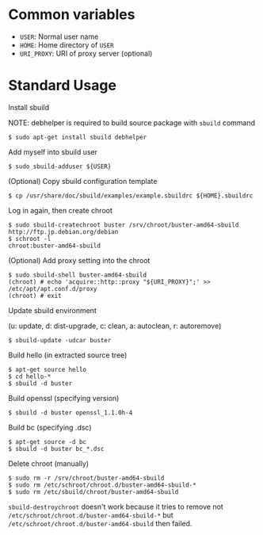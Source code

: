 Common variables
================

* `USER`: Normal user name
* `HOME`: Home directory of `USER`
* `URI_PROXY`: URI of proxy server (optional)

Standard Usage
==============

Install sbuild

NOTE: debhelper is required to build source package with `sbuild` command

    $ sudo apt-get install sbuild debhelper

Add myself into sbuild user

    $ sudo sbuild-adduser ${USER}

(Optional) Copy sbuild configuration template

    $ cp /usr/share/doc/sbuild/examples/example.sbuildrc ${HOME}.sbuildrc

Log in again, then create chroot

    $ sudo sbuild-createchroot buster /srv/chroot/buster-amd64-sbuild http://ftp.jp.debian.org/debian
    $ schroot -l
    chroot:buster-amd64-sbuild

(Optional) Add proxy setting into the chroot

    $ sudo sbuild-shell buster-amd64-sbuild
    (chroot) # echo 'acquire::http::proxy "${URI_PROXY}";' >>  /etc/apt/apt.conf.d/proxy
    (chroot) # exit

Update sbuild environment

(u: update, d: dist-upgrade, c: clean, a: autoclean, r: autoremove)

    $ sbuild-update -udcar buster

Build hello (in extracted source tree)

    $ apt-get source hello
    $ cd hello-*
    $ sbuild -d buster

Build openssl (specifying version)

    $ sbuild -d buster openssl_1.1.0h-4

Build bc (specifying .dsc)

    $ apt-get source -d bc
    $ sbuild -d buster bc_*.dsc

Delete chroot (manually)

    $ sudo rm -r /srv/chroot/buster-amd64-sbuild
    $ sudo rm /etc/schroot/chroot.d/buster-amd64-sbuild-*
    $ sudo rm /etc/sbuild/chroot/buster-amd64-sbuild

`sbuild-destroychroot` doesn't work because it tries to remove
not `/etc/schroot/chroot.d/buster-amd64-sbuild-*`
but `/etc/schroot/chroot.d/buster-amd64-sbuild` then failed.
